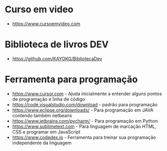 # Curso em video
- https://www.cursoemvideo.com

# Biblioteca de livros DEV
- https://github.com/KAYOKG/BibliotecaDev

# Ferramenta para programação
- https://www.cursor.com - Ajuda inicialmente a entender alguns pontos de programação e linha de código
- https://code.visualstudio.com/download - padrão para programação
- https://www.eclipse.org/downloads/ - Para programação em JAVA contendo também netbeans
- https://www.jetbrains.com/pycharm/ - Para programação em Python
- https://www.sublimetext.com - Para linguagem de marcação HTML, CSS e programar em JavaScript
- https://www.codedex.io - Ferramenta para treinar sua programação independente da linguagem
